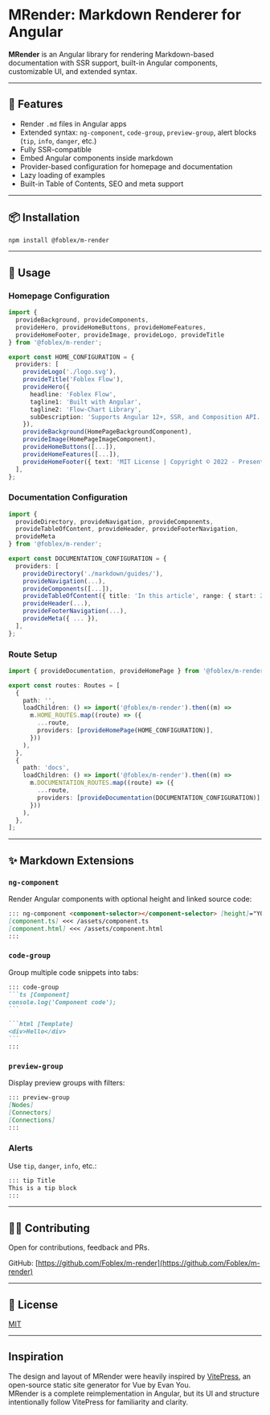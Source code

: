 # MRender: Markdown Renderer for Angular

**MRender** is an Angular library for rendering Markdown-based documentation with SSR support, built-in Angular components, customizable UI, and extended syntax.

---

## 🚀 Features

* Render `.md` files in Angular apps
* Extended syntax: `ng-component`, `code-group`, `preview-group`, alert blocks (`tip`, `info`, `danger`, etc.)
* Fully SSR-compatible
* Embed Angular components inside markdown
* Provider-based configuration for homepage and documentation
* Lazy loading of examples
* Built-in Table of Contents, SEO and meta support

---

## 📦 Installation

```bash
npm install @foblex/m-render
```

---

## 🧩 Usage

### Homepage Configuration

```ts
import {
  provideBackground, provideComponents,
  provideHero, provideHomeButtons, provideHomeFeatures,
  provideHomeFooter, provideImage, provideLogo, provideTitle
} from '@foblex/m-render';

export const HOME_CONFIGURATION = {
  providers: [
    provideLogo('./logo.svg'),
    provideTitle('Foblex Flow'),
    provideHero({
      headline: 'Foblex Flow',
      tagline1: 'Built with Angular',
      tagline2: 'Flow-Chart Library',
      subDescription: 'Supports Angular 12+, SSR, and Composition API.',
    }),
    provideBackground(HomePageBackgroundComponent),
    provideImage(HomePageImageComponent),
    provideHomeButtons([...]),
    provideHomeFeatures([...]),
    provideHomeFooter({ text: 'MIT License | Copyright © 2022 - Present' }),
  ],
};
```

### Documentation Configuration

```ts
import {
  provideDirectory, provideNavigation, provideComponents,
  provideTableOfContent, provideHeader, provideFooterNavigation,
  provideMeta
} from '@foblex/m-render';

export const DOCUMENTATION_CONFIGURATION = {
  providers: [
    provideDirectory('./markdown/guides/'),
    provideNavigation(...),
    provideComponents([...]),
    provideTableOfContent({ title: 'In this article', range: { start: 2, end: 6 } }),
    provideHeader(...),
    provideFooterNavigation(...),
    provideMeta({ ... }),
  ],
};
```

### Route Setup

```ts
import { provideDocumentation, provideHomePage } from '@foblex/m-render';

export const routes: Routes = [
  {
    path: '',
    loadChildren: () => import('@foblex/m-render').then((m) =>
      m.HOME_ROUTES.map((route) => ({
        ...route,
        providers: [provideHomePage(HOME_CONFIGURATION)],
      }))
    ),
  },
  {
    path: 'docs',
    loadChildren: () => import('@foblex/m-render').then((m) =>
      m.DOCUMENTATION_ROUTES.map((route) => ({
        ...route,
        providers: [provideDocumentation(DOCUMENTATION_CONFIGURATION)],
      }))
    ),
  },
];
```

---

## ✨ Markdown Extensions

### `ng-component`

Render Angular components with optional height and linked source code:

```markdown
::: ng-component <component-selector></component-selector> [height]="YOUR EXAMPLE HEIGHT"
[component.ts] <<< /assets/component.ts
[component.html] <<< /assets/component.html
:::
```

### `code-group`

Group multiple code snippets into tabs:

````markdown
::: code-group
```ts [Component]
console.log('Component code');
```

```html [Template]
<div>Hello</div>
```
:::
````

### `preview-group`

Display preview groups with filters:

```markdown
::: preview-group
[Nodes]
[Connectors]
[Connections]
:::
```

### Alerts

Use `tip`, `danger`, `info`, etc.:

```markdown
::: tip Title
This is a tip block
:::
```

---

## 🧑‍💻 Contributing

Open for contributions, feedback and PRs.

GitHub: [https://github.com/Foblex/m-render](https://github.com/Foblex/m-render)

---

## 🧾 License

[MIT](./LICENSE)

---

## Inspiration

The design and layout of MRender were heavily inspired by [VitePress](https://vitepress.dev), an open-source static site generator for Vue by Evan You.  
MRender is a complete reimplementation in Angular, but its UI and structure intentionally follow VitePress for familiarity and clarity.
